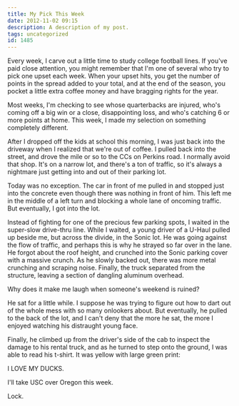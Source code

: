```yaml
---
title: My Pick This Week
date: 2012-11-02 09:15
description: A description of my post.
tags: uncategorized
id: 1485
---
```

Every week, I carve out a little time to study college football lines.  If you've paid close attention, you might remember that I'm one of several who try to pick one upset each week.  When your upset hits, you get the number of points in the spread added to your total, and at the end of the season, you pocket a little extra coffee money and have bragging rights for the year.

Most weeks, I'm checking to see whose quarterbacks are injured, who's coming off a big win or a close, disappointing loss, and who's catching 6 or more points at home.  This week, I made my selection on something completely different.

After I dropped off the kids at school this morning, I was just back into the driveway when I realized that we're out of coffee.  I pulled back into the street, and drove the mile or so to the CCs on Perkins road.  I normally avoid that shop.  It's on a narrow lot, and there's a ton of traffic, so it's always a nightmare just getting into and out of their parking lot.

Today was no exception.  The car in front of me pulled in and stopped just into the concrete even though there was nothing in front of him.  This left me in the middle of a left turn and blocking a whole lane of oncoming traffic.  But eventually, I got into the lot.

Instead of fighting for one of the precious few parking spots, I waited in the super-slow drive-thru line.  While I waited, a young driver of a U-Haul pulled up beside me, but across the divide, in the Sonic lot.  He was going against the flow of traffic, and perhaps this is why he strayed so far over in the lane.  He forgot about the roof height, and crunched into the Sonic parking cover with a massive crunch.  As he slowly backed out, there was more metal crunching and scraping noise.  Finally, the truck separated from the structure, leaving a section of dangling aluminum overhead.  

Why does it make me laugh when someone's weekend is ruined?

He sat for a little while.  I suppose he was trying to figure out how to dart out of the whole mess with so many onlookers about.  But eventually, he pulled to the back of the lot, and I can't deny that the more he sat, the more I enjoyed watching his distraught young face.

Finally, he climbed up from the driver's side of the cab to inspect the damage to his rental truck, and as he turned to step onto the ground, I was able to read his t-shirt.  It was yellow with large green print:  

I LOVE MY DUCKS.

I'll take USC over Oregon this week.

Lock.